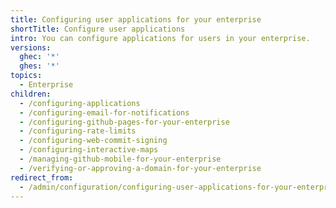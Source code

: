 ```yaml
---
title: Configuring user applications for your enterprise
shortTitle: Configure user applications
intro: You can configure applications for users in your enterprise.
versions:
  ghec: '*'
  ghes: '*'
topics:
  - Enterprise
children:
  - /configuring-applications
  - /configuring-email-for-notifications
  - /configuring-github-pages-for-your-enterprise
  - /configuring-rate-limits
  - /configuring-web-commit-signing
  - /configuring-interactive-maps
  - /managing-github-mobile-for-your-enterprise
  - /verifying-or-approving-a-domain-for-your-enterprise
redirect_from:
  - /admin/configuration/configuring-user-applications-for-your-enterprise
---
```


